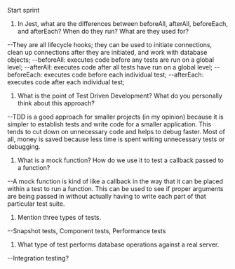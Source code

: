 <!-- Answers to the Short Answer Essay Questions go here -->
Start sprint

1. In Jest, what are the differences between beforeAll, afterAll, beforeEach, and afterEach? When do they run? What are they used for?

--They are all lifecycle hooks; they can be used to initiate connections, clean up connections after they are initiated, and work with database objects;
--beforeAll: executes code before any tests are run on a global level;
--afterAll: executes code after all tests have run on a global level;
--beforeEach: executes code before each individual test;
--afterEach: executes code after each individual test;

1. What is the point of Test Driven Development? What do you personally think about this approach?

--TDD is a good approach for smaller projects (in my opinion) because it is simpler to establish tests and write code for a smaller application. This tends to cut down on unnecessary code and helps to debug faster. Most of all, money is saved because less time is spent writing unnecessary tests or debugging.

1. What is a mock function? How do we use it to test a callback passed to a function?

--A mock function is kind of like a callback in the way that it can be placed within a test to run a function. This can be used to see if proper arguments are being passed in without actually having to write each part of that particular test suite.

1. Mention three types of tests.

--Snapshot tests, Component tests, Performance tests

1. What type of test performs database operations against a real server.

--Integration testing?
